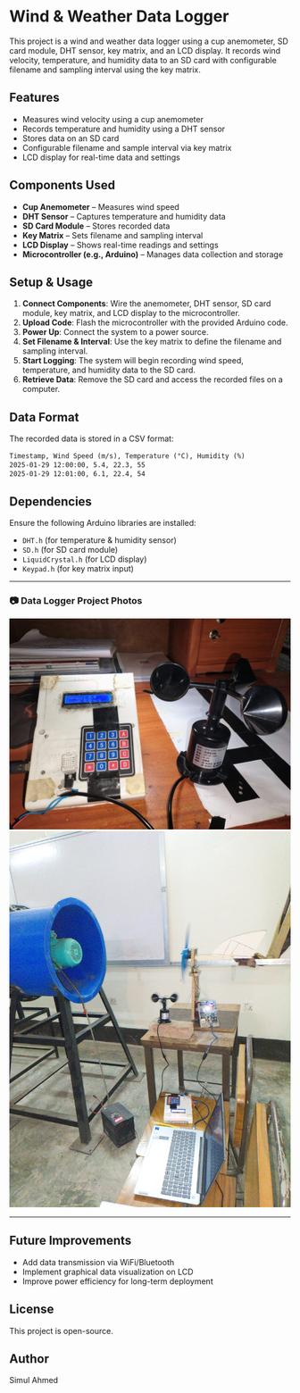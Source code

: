 # Wind & Weather Data Logger

This project is a wind and weather data logger using a cup anemometer, SD card module, DHT sensor, key matrix, and an LCD display. It records wind velocity, temperature, and humidity data to an SD card with configurable filename and sampling interval using the key matrix.

## Features
- Measures wind velocity using a cup anemometer
- Records temperature and humidity using a DHT sensor
- Stores data on an SD card
- Configurable filename and sample interval via key matrix
- LCD display for real-time data and settings

## Components Used
- **Cup Anemometer** – Measures wind speed
- **DHT Sensor** – Captures temperature and humidity data
- **SD Card Module** – Stores recorded data
- **Key Matrix** – Sets filename and sampling interval
- **LCD Display** – Shows real-time readings and settings
- **Microcontroller (e.g., Arduino)** – Manages data collection and storage

## Setup & Usage
1. **Connect Components**: Wire the anemometer, DHT sensor, SD card module, key matrix, and LCD display to the microcontroller.
2. **Upload Code**: Flash the microcontroller with the provided Arduino code.
3. **Power Up**: Connect the system to a power source.
4. **Set Filename & Interval**: Use the key matrix to define the filename and sampling interval.
5. **Start Logging**: The system will begin recording wind speed, temperature, and humidity data to the SD card.
6. **Retrieve Data**: Remove the SD card and access the recorded files on a computer.

## Data Format
The recorded data is stored in a CSV format:
```
Timestamp, Wind Speed (m/s), Temperature (°C), Humidity (%)
2025-01-29 12:00:00, 5.4, 22.3, 55
2025-01-29 12:01:00, 6.1, 22.4, 54
```

## Dependencies
Ensure the following Arduino libraries are installed:
- `DHT.h` (for temperature & humidity sensor)
- `SD.h` (for SD card module)
- `LiquidCrystal.h` (for LCD display)
- `Keypad.h` (for key matrix input)

---

### 📷 Data Logger Project Photos

![Datalogger Front View](Image/datalogger.jpg)  
![Data Collection Setup](Image/data_collection_setup.jpg)

---

## Future Improvements
- Add data transmission via WiFi/Bluetooth
- Implement graphical data visualization on LCD
- Improve power efficiency for long-term deployment

## License
This project is open-source.

## Author
Simul Ahmed


